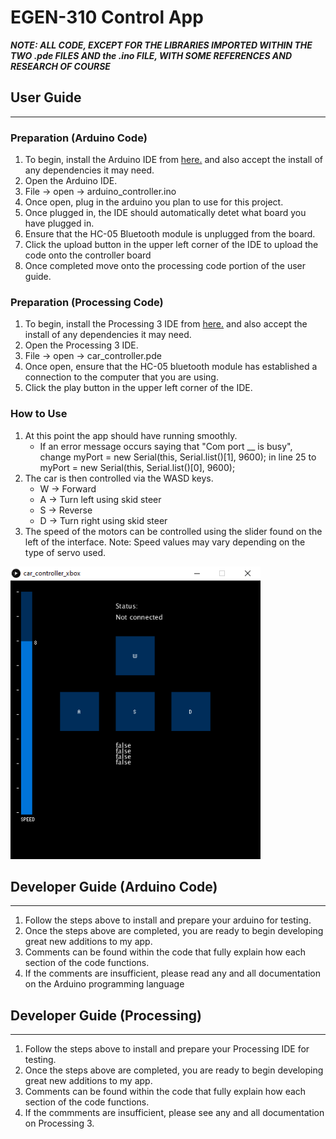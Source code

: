# EGEN-310 Control App
***NOTE: ALL CODE, EXCEPT FOR THE LIBRARIES IMPORTED WITHIN THE TWO .pde FILES AND the .ino FILE, WITH SOME REFERENCES AND RESEARCH OF COURSE***
## User Guide
---
### Preparation (Arduino Code)
1. To begin, install the Arduino IDE from [here.](https://www.arduino.cc/en/main/software) and also accept the install of any dependencies it may need.
2. Open the Arduino IDE.
3. File -> open -> arduino_controller.ino
4. Once open, plug in the arduino you plan to use for this project.
5. Once plugged in, the IDE should automatically detet what board you have plugged in.
6. Ensure that the HC-05 Bluetooth module is unplugged from the board.
7. Click the upload button in the upper left corner of the IDE to upload the code onto the controller board
8. Once completed move onto the processing code portion of the user guide.

### Preparation (Processing Code)
1. To begin, install the Processing 3 IDE from [here.](https://processing.org/download/) and also accept the install of any dependencies it may need.
2. Open the Processing 3 IDE.
3. File -> open -> car_controller.pde
4. Once open, ensure that the HC-05 bluetooth module has established a connection to the computer that you are using.
5. Click the play button in the upper left corner of the IDE.

### How to Use
1. At this point the app should have running smoothly. 
   - If an error message occurs saying that "Com port __ is busy", change  myPort = new Serial(this, Serial.list()[1], 9600); in line 25 to  myPort = new Serial(this, Serial.list()[0], 9600);
2. The car is then controlled via the WASD keys. 
    - W -> Forward
    - A -> Turn left using skid steer
    - S -> Reverse
    - D -> Turn right using skid steer
3. The speed of the motors can be controlled using the slider found on the left of the interface. Note: Speed values may vary depending on the type of servo used.

![alt text](./Images/GUI.png "GUI Image")
## Developer Guide (Arduino Code)
---
1. Follow the steps above to install and prepare your arduino for testing.
2. Once the steps above are completed, you are ready to begin developing great new additions to my app.
3. Comments can be found within the code that fully explain how each section of the code functions.
4. If the comments are insufficient, please read any and all documentation on the Arduino programming language

## Developer Guide (Processing)
---
1. Follow the steps above to install and prepare your Processing IDE for testing.
2. Once the steps above are completed, you are ready to begin developing great new additions to my app.
3. Comments can be found within the code that fully explain how each section of the code functions.
4. If the commments are insufficient, please see any and all documentation on Processing 3.

